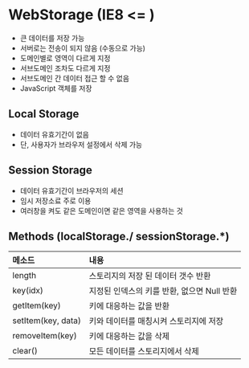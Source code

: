 # WebStorage (IE8 <= )
- 큰 데이터를 저장 가능
- 서버로는 전송이 되지 않음 (수동으로 가능)
- 도메인별로 영역이 다르게 지정
- 서브도메인 조차도 다르게 지정
- 서브도메인 간 데이터 접근 할 수 없음
- JavaScript 객체를 저장


## Local Storage
 - 데이터 유효기간이 없음
 - 단, 사용자가 브라우저 설정에서 삭제 가능

## Session Storage
 - 데이터 유효기간이 브라우저의 세션
 - 임시 저장소료 주로 이용
 - 여러창을 켜도 같은 도메인이면 같은 영역을 사용하는 것

## Methods (localStorage./ sessionStorage.*)
|메소드|내용|
|:---|:---|
|length|스토리지의 저장 된 데이터 갯수 반환|
|key(idx)|지정된 인덱스의 키를 반환, 없으면 Null 반환|
|getItem(key)|키에 대응하는 값을 반환|
|setItem(key, data)|키와 데이터를 매칭시켜 스토리지에 저장|
|removeItem(key)|키에 대응하는 값을 삭제|
|clear()|모든 데이터를 스토리지에서 삭제|



